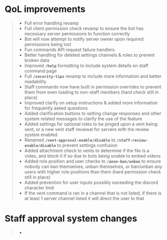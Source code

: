 # QoL improvements
> - Full error handling revamp
> - Full client permission check revamp to ensure the bot has necessary server permissions to function correctly
> - Bot will now attempt to notify server owner upon required permissions being lost
> - Fun commands API request failure handlers
> - Better handling for deleted settings channels & roles to prevent broken data
> - Improved **`/help`** formatting to include system details on staff command page
> - Full **`/security-tips`** revamp to include more information and better readability
> - Staff commands now have built in permission overrides to prevent them from even loading to non-staff members (hard check still in place)
> - Improved clarify on setup instructions & added more information for frequently asked questions
> - Added clarification buttons to setting change responses and other system related messages to clarify the use of the feature
> - Added settings for optional roles to be pinged upon a vent being sent, or a new vent staff reviewal for servers with the review system enabled
> - Renamed **`/vent-approval-enable/disable`** to **`/staff-review-enable/disable`** to prevent settings confusion
> - Added attachment check to vents to determine if the file is a video, and block it if so due to bots being unable to embed videos
> - Added role position and user checks to **`/anon-ban/unban`** to ensure nobody can ban themselves, unban themselves, or ban/unban any users with higher role positions than them (hard permission check still in place)
> - Added prevention for user inputs possibly exceeding the discord character limit
> - If the vent command is ran in a channel that is not listed, if there is at least 1 server channel listed it will direct the user to that


# Staff approval system changes
> - 
